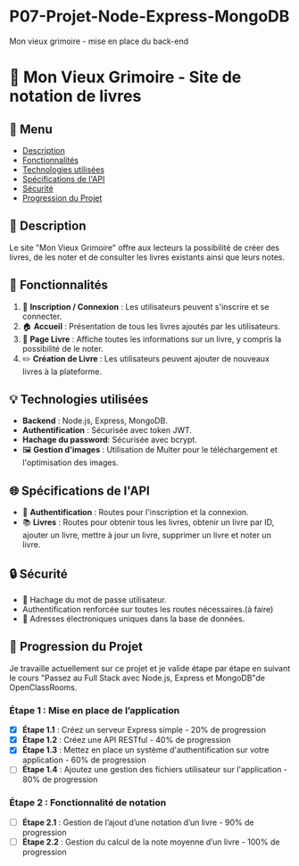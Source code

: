 # P07-Projet-Node-Express-MongoDB
Mon vieux grimoire - mise en place du back-end 

# 📖 **Mon Vieux Grimoire - Site de notation de livres**

## 📌 Menu
- [Description](#-description)
- [Fonctionnalités](#-fonctionnalités)
- [Technologies utilisées](#-technologies-utilisées)
- [Spécifications de l'API](#-spécifications-de-lapi)
- [Sécurité](#-sécurité)
- [Progression du Projet](#-progression-du-projet)

## 📝 **Description**
Le site "Mon Vieux Grimoire" offre aux lecteurs la possibilité de créer des livres, de les noter et de consulter les livres existants ainsi que leurs notes.

## 🚀 **Fonctionnalités**
1. 🔐 **Inscription / Connexion** : Les utilisateurs peuvent s'inscrire et se connecter.
2. 🏠 **Accueil** : Présentation de tous les livres ajoutés par les utilisateurs.
3. 📘 **Page Livre** : Affiche toutes les informations sur un livre, y compris la possibilité de le noter.
4. ✏️ **Création de Livre** : Les utilisateurs peuvent ajouter de nouveaux livres à la plateforme.

## 💡 **Technologies utilisées**
- **Backend** : Node.js, Express, MongoDB.
- **Authentification** : Sécurisée avec token JWT.
- **Hachage du password**: Sécurisée avec bcrypt.
- 🖼️ **Gestion d'images** : Utilisation de Multer pour le téléchargement et l'optimisation des images.

## 🌐 **Spécifications de l'API**
- 🔐 **Authentification** : Routes pour l'inscription et la connexion.
- 📚 **Livres** : Routes pour obtenir tous les livres, obtenir un livre par ID, ajouter un livre, mettre à jour un livre, supprimer un livre et noter un livre.

## 🔒 **Sécurité**
- 🔐 Hachage du mot de passe utilisateur.
- Authentification renforcée sur toutes les routes nécessaires.(à faire)
- 📧 Adresses électroniques uniques dans la base de données.

## 🚧 **Progression du Projet**
Je travaille actuellement sur ce projet et je valide étape par étape en suivant le cours "Passez au Full Stack avec Node.js, Express et MongoDB"de OpenClassRooms. 

### Étape 1 : Mise en place de l’application
- [x] **Étape 1.1** : Créez un serveur Express simple - 20% de progression
- [x] **Étape 1.2** : Créez une API RESTful - 40% de progression
- [x] **Étape 1.3** : Mettez en place un système d'authentification sur votre application - 60% de progression
- [ ] **Étape 1.4** : Ajoutez une gestion des fichiers utilisateur sur l'application - 80% de progression

### Étape 2 : Fonctionnalité de notation
- [ ] **Étape 2.1** : Gestion de l’ajout d’une notation d’un livre - 90% de progression
- [ ] **Étape 2.2** : Gestion du calcul de la note moyenne d’un livre - 100% de progression
